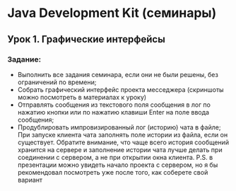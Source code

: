 # Java Development Kit (семинары)
## Урок 1. Графические интерфейсы
### Задание: 
* Выполнить все задания семинара, если они не были решены, без ограничений по времени;
* Собрать графический интерфейс проекта месседжера (скриншоты можно посмотреть в материалах к уроку)
* Отправлять сообщения из текстового поля сообщения в лог по нажатию кнопки или по нажатию клавиши Enter на поле ввода сообщения;
* Продублировать импровизированный лог (историю) чата в файле;
При запуске клиента чата заполнять поле истории из файла, если он существует. Обратите внимание, что чаще всего история сообщений хранится на сервере и заполнение истории чата лучше делать при соединении с сервером, а не при открытии окна клиента.
P.S. в презентации можно увидеть начало проекта с сервером, но я бы рекомендовал посмотреть уже после того, как соберете свой вариант